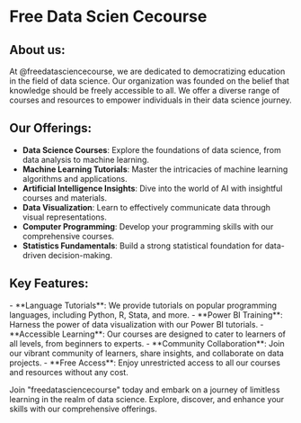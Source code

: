<!--

🙋‍♀️ A short introduction - what is your organization all about?
🌈 Contribution guidelines - how can the community get involved?
👩‍💻 Useful resources - where can the community find your docs? Is there anything else the community should know?
🍿 Fun facts - what does your team eat for breakfast?
🧙 Remember, you can do mighty things with the power of [Markdown](https://docs.github.com/github/writing-on-github/getting-started-with-writing-and-formatting-on-github/basic-writing-and-formatting-syntax)
-->
<h1> Free Data Scien Cecourse </h1>
<h2>About us: </h2> 
At @freedatasciencecourse, we are dedicated to democratizing education in the field of data science. Our organization was founded on the belief that knowledge should be freely accessible to all. We offer a diverse range of courses and resources to empower individuals in their data science journey.

<h2>Our Offerings: </h2>

- **Data Science Courses**: Explore the foundations of data science, from data analysis to machine learning.
- **Machine Learning Tutorials**: Master the intricacies of machine learning algorithms and applications.
- **Artificial Intelligence Insights**: Dive into the world of AI with insightful courses and materials.
- **Data Visualization**: Learn to effectively communicate data through visual representations.
- **Computer Programming**: Develop your programming skills with our comprehensive courses.
- **Statistics Fundamentals**: Build a strong statistical foundation for data-driven decision-making.

<h2>Key Features: </h2>
- **Language Tutorials**: We provide tutorials on popular programming languages, including Python, R, Stata, and more.
- **Power BI Training**: Harness the power of data visualization with our Power BI tutorials.
- **Accessible Learning**: Our courses are designed to cater to learners of all levels, from beginners to experts.
- **Community Collaboration**: Join our vibrant community of learners, share insights, and collaborate on data projects.
- **Free Access**: Enjoy unrestricted access to all our courses and resources without any cost.

Join "freedatasciencecourse" today and embark on a journey of limitless learning in the realm of data science. Explore, discover, and enhance your skills with our comprehensive offerings.
